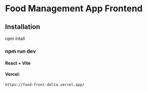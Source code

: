 # Food Management App Frontend

## Installation

npm intall

### npm run dev

#### React + Vite

#### Vercel:

    https://food-front-delta.vercel.app/
